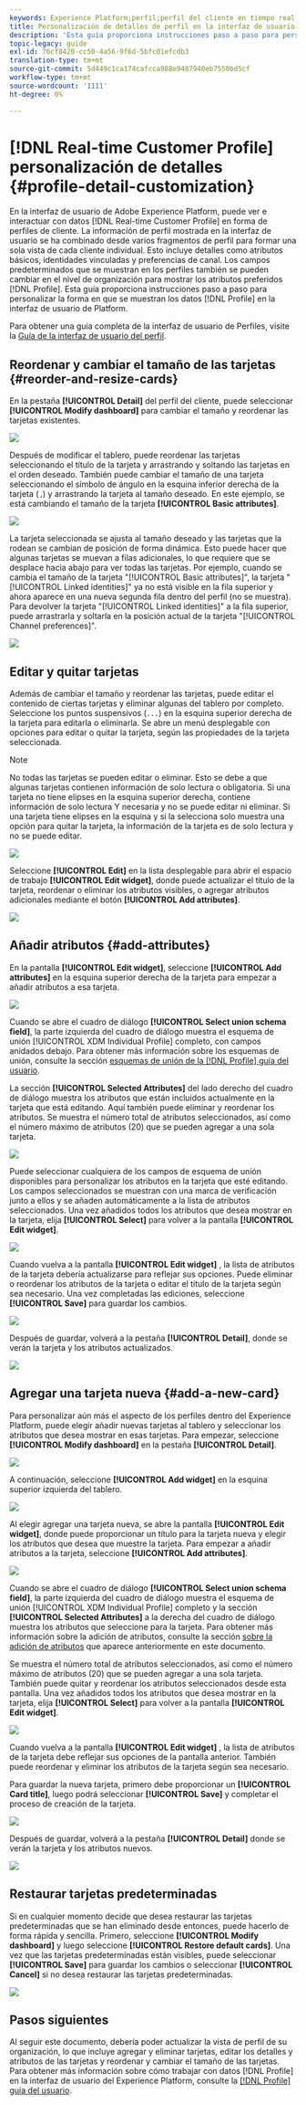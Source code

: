 ```yaml
---
keywords: Experience Platform;perfil;perfil del cliente en tiempo real;interfaz de usuario;IU;personalización;detalles del perfil;detalles
title: Personalización de detalles de perfil en la interfaz de usuario
description: 'Esta guía proporciona instrucciones paso a paso para personalizar la forma en que se muestran los datos del perfil del cliente en tiempo real en la interfaz de usuario de Adobe Experience Platform. '
topic-legacy: guide
exl-id: 76cf8420-cc50-4a56-9f6d-5bfc01efcdb3
translation-type: tm+mt
source-git-commit: 5d449c1ca174cafcca988e9487940eb7550bd5cf
workflow-type: tm+mt
source-wordcount: '1111'
ht-degree: 0%

---
```


# [!DNL Real-time Customer Profile] personalización de detalles  {#profile-detail-customization}

En la interfaz de usuario de Adobe Experience Platform, puede ver e interactuar con datos [!DNL Real-time Customer Profile] en forma de perfiles de cliente. La información de perfil mostrada en la interfaz de usuario se ha combinado desde varios fragmentos de perfil para formar una sola vista de cada cliente individual. Esto incluye detalles como atributos básicos, identidades vinculadas y preferencias de canal. Los campos predeterminados que se muestran en los perfiles también se pueden cambiar en el nivel de organización para mostrar los atributos preferidos [!DNL Profile]. Esta guía proporciona instrucciones paso a paso para personalizar la forma en que se muestran los datos [!DNL Profile] en la interfaz de usuario de Platform.

Para obtener una guía completa de la interfaz de usuario de Perfiles, visite la [Guía de la interfaz de usuario del perfil](user-guide.md).

## Reordenar y cambiar el tamaño de las tarjetas {#reorder-and-resize-cards}

En la pestaña **[!UICONTROL Detail]** del perfil del cliente, puede seleccionar **[!UICONTROL Modify dashboard]** para cambiar el tamaño y reordenar las tarjetas existentes.

![](../images/profile-customization/profiles-modify-dashboard.png)

Después de modificar el tablero, puede reordenar las tarjetas seleccionando el título de la tarjeta y arrastrando y soltando las tarjetas en el orden deseado. También puede cambiar el tamaño de una tarjeta seleccionando el símbolo de ángulo en la esquina inferior derecha de la tarjeta (`⌟`) y arrastrando la tarjeta al tamaño deseado. En este ejemplo, se está cambiando el tamaño de la tarjeta **[!UICONTROL Basic attributes]**.

![](../images/profile-customization/profiles-resize-cards.png)

La tarjeta seleccionada se ajusta al tamaño deseado y las tarjetas que la rodean se cambian de posición de forma dinámica. Esto puede hacer que algunas tarjetas se muevan a filas adicionales, lo que requiere que se desplace hacia abajo para ver todas las tarjetas. Por ejemplo, cuando se cambia el tamaño de la tarjeta &quot;[!UICONTROL Basic attributes]&quot;, la tarjeta &quot;[!UICONTROL Linked identities]&quot; ya no está visible en la fila superior y ahora aparece en una nueva segunda fila dentro del perfil (no se muestra). Para devolver la tarjeta &quot;[!UICONTROL Linked identities]&quot; a la fila superior, puede arrastrarla y soltarla en la posición actual de la tarjeta &quot;[!UICONTROL Channel preferences]&quot;.

![](../images/profile-customization/profiles-card-resized.png)

## Editar y quitar tarjetas

Además de cambiar el tamaño y reordenar las tarjetas, puede editar el contenido de ciertas tarjetas y eliminar algunas del tablero por completo. Seleccione los puntos suspensivos (`...`) en la esquina superior derecha de la tarjeta para editarla o eliminarla. Se abre un menú desplegable con opciones para editar o quitar la tarjeta, según las propiedades de la tarjeta seleccionada.

>[!NOTE]
>
>No todas las tarjetas se pueden editar o eliminar. Esto se debe a que algunas tarjetas contienen información de solo lectura o obligatoria. Si una tarjeta no tiene elipses en la esquina superior derecha, contiene información de solo lectura Y necesaria y no se puede editar ni eliminar. Si una tarjeta tiene elipses en la esquina y si la selecciona solo muestra una opción para quitar la tarjeta, la información de la tarjeta es de solo lectura y no se puede editar.

![](../images/profile-customization/profiles-edit-remove-resized.png)

Seleccione **[!UICONTROL Edit]** en la lista desplegable para abrir el espacio de trabajo **[!UICONTROL Edit widget]**, donde puede actualizar el título de la tarjeta, reordenar o eliminar los atributos visibles, o agregar atributos adicionales mediante el botón **[!UICONTROL Add attributes]**.

![](../images/profile-customization/profiles-edit-widget-basic-attributes.png)

## Añadir atributos {#add-attributes}

En la pantalla **[!UICONTROL Edit widget]**, seleccione **[!UICONTROL Add attributes]** en la esquina superior derecha de la tarjeta para empezar a añadir atributos a esa tarjeta.

![](../images/profile-customization/profiles-edit-widget-basic-add-attributes.png)

Cuando se abre el cuadro de diálogo **[!UICONTROL Select union schema field]**, la parte izquierda del cuadro de diálogo muestra el esquema de unión [!UICONTROL XDM Individual Profile] completo, con campos anidados debajo. Para obtener más información sobre los esquemas de unión, consulte la sección [esquemas de unión de la  [!DNL Profile] guía del usuario](user-guide.md#union-schema).

La sección **[!UICONTROL Selected Attributes]** del lado derecho del cuadro de diálogo muestra los atributos que están incluidos actualmente en la tarjeta que está editando. Aquí también puede eliminar y reordenar los atributos. Se muestra el número total de atributos seleccionados, así como el número máximo de atributos (20) que se pueden agregar a una sola tarjeta.

![](../images/profile-customization/profiles-select-field-before.png)

Puede seleccionar cualquiera de los campos de esquema de unión disponibles para personalizar los atributos en la tarjeta que esté editando. Los campos seleccionados se muestran con una marca de verificación junto a ellos y se añaden automáticamente a la lista de atributos seleccionados. Una vez añadidos todos los atributos que desea mostrar en la tarjeta, elija **[!UICONTROL Select]** para volver a la pantalla **[!UICONTROL Edit widget]**.

![](../images/profile-customization/profiles-select-field-after.png)

Cuando vuelva a la pantalla **[!UICONTROL Edit widget]** , la lista de atributos de la tarjeta debería actualizarse para reflejar sus opciones. Puede eliminar o reordenar los atributos de la tarjeta o editar el título de la tarjeta según sea necesario. Una vez completadas las ediciones, seleccione **[!UICONTROL Save]** para guardar los cambios.

![](../images/profile-customization/profiles-edit-widget-new-attributes.png)

Después de guardar, volverá a la pestaña **[!UICONTROL Detail]**, donde se verán la tarjeta y los atributos actualizados.

![](../images/profile-customization/profiles-resized-card-new-attributes.png)

## Agregar una tarjeta nueva {#add-a-new-card}

Para personalizar aún más el aspecto de los perfiles dentro del Experience Platform, puede elegir añadir nuevas tarjetas al tablero y seleccionar los atributos que desea mostrar en esas tarjetas. Para empezar, seleccione **[!UICONTROL Modify dashboard]** en la pestaña **[!UICONTROL Detail]**.

![](../images/profile-customization/profiles-modify-dashboard.png)

A continuación, seleccione **[!UICONTROL Add widget]** en la esquina superior izquierda del tablero.

![](../images/profile-customization/profiles-add-widget.png)

Al elegir agregar una tarjeta nueva, se abre la pantalla **[!UICONTROL Edit widget]**, donde puede proporcionar un título para la tarjeta nueva y elegir los atributos que desea que muestre la tarjeta. Para empezar a añadir atributos a la tarjeta, seleccione **[!UICONTROL Add attributes]**.

![](../images/profile-customization/profiles-edit-new-widget.png)

Cuando se abre el cuadro de diálogo **[!UICONTROL Select union schema field]**, la parte izquierda del cuadro de diálogo muestra el esquema de unión [!UICONTROL XDM Individual Profile] completo y la sección **[!UICONTROL Selected Attributes]** a la derecha del cuadro de diálogo muestra los atributos que seleccione para la tarjeta. Para obtener más información sobre la adición de atributos, consulte la sección [sobre la adición de atributos](#add-attributes) que aparece anteriormente en este documento.

Se muestra el número total de atributos seleccionados, así como el número máximo de atributos (20) que se pueden agregar a una sola tarjeta. También puede quitar y reordenar los atributos seleccionados desde esta pantalla. Una vez añadidos todos los atributos que desea mostrar en la tarjeta, elija **[!UICONTROL Select]** para volver a la pantalla **[!UICONTROL Edit widget]**.

![](../images/profile-customization/profiles-add-fields-new-widget.png)

Cuando vuelva a la pantalla **[!UICONTROL Edit widget]** , la lista de atributos de la tarjeta debe reflejar sus opciones de la pantalla anterior. También puede reordenar y eliminar los atributos de la tarjeta según sea necesario.

Para guardar la nueva tarjeta, primero debe proporcionar un **[!UICONTROL Card title]**, luego podrá seleccionar **[!UICONTROL Save]** y completar el proceso de creación de la tarjeta.

![](../images/profile-customization/profiles-edit-new-widget-with-fields.png)

Después de guardar, volverá a la pestaña **[!UICONTROL Detail]** donde se verán la tarjeta y los atributos nuevos.

![](../images/profile-customization/profiles-detail-new-widget.png)

## Restaurar tarjetas predeterminadas

Si en cualquier momento decide que desea restaurar las tarjetas predeterminadas que se han eliminado desde entonces, puede hacerlo de forma rápida y sencilla. Primero, seleccione **[!UICONTROL Modify dashboard]** y luego seleccione **[!UICONTROL Restore default cards]**. Una vez que las tarjetas predeterminadas están visibles, puede seleccionar **[!UICONTROL Save]** para guardar los cambios o seleccionar **[!UICONTROL Cancel]** si no desea restaurar las tarjetas predeterminadas.

![](../images/profile-customization/profiles-restore-default.png)

## Pasos siguientes

Al seguir este documento, debería poder actualizar la vista de perfil de su organización, lo que incluye agregar y eliminar tarjetas, editar los detalles y atributos de las tarjetas y reordenar y cambiar el tamaño de las tarjetas. Para obtener más información sobre cómo trabajar con datos [!DNL Profile] en la interfaz de usuario del Experience Platform, consulte la [[!DNL Profile] guía del usuario](user-guide.md).
